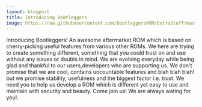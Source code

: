 ```yaml
---
layout: blogpost
title: Introducing Bootleggers
image: https://raw.githubusercontent.com/BootleggersROM/ExtraStuff/master/threadfiles/01-intro.png
---
```


Introducing Bootleggers! An awesome aftermarket ROM which is based on cherry-picking useful features from various other ROMs. We here are trying to create something different, something that you could trust on and use without any issues or doubts in mind. We are evolving everyday while being glad and thankful to our users,developers who are supporting us. We don't promise that we are cool, contains uncountable features and blah blah blah! but we promise stability, usefulness and the biggest factor i.e. trust. We need you to help us develop a ROM which is different yet easy to use and maintain with security and beauty. Come join us! We are always wating for you!.
